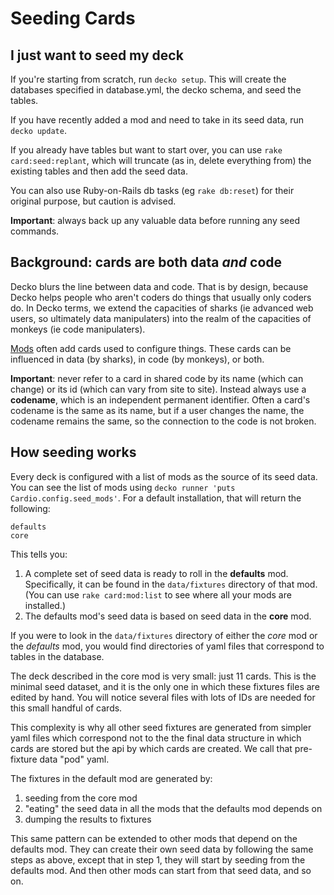 # Seeding Cards

## I just want to seed my deck

If you're starting from scratch, run `decko setup`. This will create the databases 
specified in database.yml, the decko schema, and seed the tables.

If you have recently added a mod and need to take in its seed data, run `decko update`.

If you already have tables but want to start over, you can use `rake card:seed:replant`, 
which will truncate (as in, delete everything from) the existing tables and then
add the seed data.

You can also use Ruby-on-Rails db tasks (eg `rake db:reset`) for their original purpose, 
but caution is advised.

**Important**: always back up any valuable data before running any seed commands.


## Background: cards are both data _and_ code

Decko blurs the line between data and code. That is by design, because Decko helps people
who aren't coders do things that usually only coders do. In Decko terms, we extend the
capacities of sharks (ie advanced web users, so ultimately data manipulaters) into the
realm of the capacities of monkeys (ie code manipulaters). 

[Mods][1] often add cards used to configure things. These cards can
be influenced in data (by sharks), in code (by monkeys), or both.

**Important**: never refer to a card in shared code by its name (which can change)
or its id (which can vary from site to site). Instead always use a **codename**, which
is an independent permanent identifier. Often a card's codename is the same
as its name, but if a user changes the name, the codename remains the same, so the 
connection to the code is not broken.

## How seeding works

Every deck is configured with a list of mods as the source of its seed data. You can see
the list of mods using `decko runner 'puts Cardio.config.seed_mods'`. For a default
installation, that will return the following:

```
defaults
core
```

This tells you:

1. A complete set of seed data is ready to roll in the **defaults** mod. Specifically, it
   can be found in the `data/fixtures` directory of that mod. (You can use 
   `rake card:mod:list` to see where all your mods are installed.)
2. The defaults mod's seed data is based on seed data in the **core** mod.

If you were to look in the `data/fixtures` directory of either the _core_ mod or the 
_defaults_ mod, you would find directories of yaml files that correspond to tables in 
the database.

The deck described in the core mod is very small: just 11 cards. This is the minimal seed
dataset, and it is the only one in which these fixtures files are edited by hand. You
will notice several files with lots of IDs are needed for this small handful of cards.

This complexity is why all other seed fixtures are generated from simpler yaml files
which correspond not to the the final data structure in which cards are stored but 
the api by which cards are created. We call that pre-fixture data "pod" yaml.

The fixtures in the default mod are generated by:

1. seeding from the core mod
2. "eating" the seed data in all the mods that the defaults mod depends on
3. dumping the results to fixtures

This same pattern can be extended to other mods that depend on the defaults mod.  They
can create their own seed data by following the same steps as above, except that in 
step 1, they will start by seeding from the defaults mod. And then other mods can start 
from that seed data, and so on.

[1]: https://github.com/decko-commons/decko/blob/main/card/lib/cardio/mod.rb